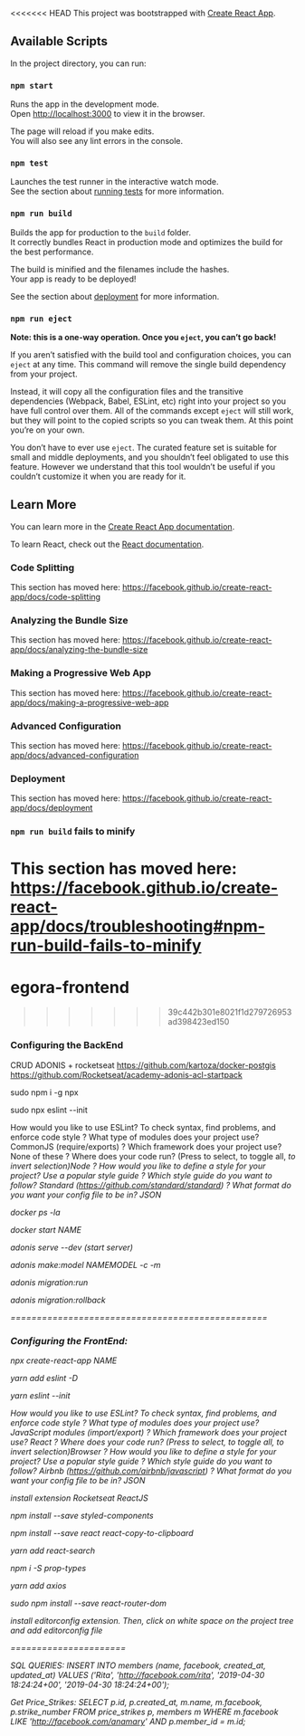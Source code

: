 <<<<<<< HEAD
This project was bootstrapped with [Create React App](https://github.com/facebook/create-react-app).

## Available Scripts

In the project directory, you can run:

### `npm start`

Runs the app in the development mode.<br>
Open [http://localhost:3000](http://localhost:3000) to view it in the browser.

The page will reload if you make edits.<br>
You will also see any lint errors in the console.

### `npm test`

Launches the test runner in the interactive watch mode.<br>
See the section about [running tests](https://facebook.github.io/create-react-app/docs/running-tests) for more information.

### `npm run build`

Builds the app for production to the `build` folder.<br>
It correctly bundles React in production mode and optimizes the build for the best performance.

The build is minified and the filenames include the hashes.<br>
Your app is ready to be deployed!

See the section about [deployment](https://facebook.github.io/create-react-app/docs/deployment) for more information.

### `npm run eject`

**Note: this is a one-way operation. Once you `eject`, you can’t go back!**

If you aren’t satisfied with the build tool and configuration choices, you can `eject` at any time. This command will remove the single build dependency from your project.

Instead, it will copy all the configuration files and the transitive dependencies (Webpack, Babel, ESLint, etc) right into your project so you have full control over them. All of the commands except `eject` will still work, but they will point to the copied scripts so you can tweak them. At this point you’re on your own.

You don’t have to ever use `eject`. The curated feature set is suitable for small and middle deployments, and you shouldn’t feel obligated to use this feature. However we understand that this tool wouldn’t be useful if you couldn’t customize it when you are ready for it.

## Learn More

You can learn more in the [Create React App documentation](https://facebook.github.io/create-react-app/docs/getting-started).

To learn React, check out the [React documentation](https://reactjs.org/).

### Code Splitting

This section has moved here: https://facebook.github.io/create-react-app/docs/code-splitting

### Analyzing the Bundle Size

This section has moved here: https://facebook.github.io/create-react-app/docs/analyzing-the-bundle-size

### Making a Progressive Web App

This section has moved here: https://facebook.github.io/create-react-app/docs/making-a-progressive-web-app

### Advanced Configuration

This section has moved here: https://facebook.github.io/create-react-app/docs/advanced-configuration

### Deployment

This section has moved here: https://facebook.github.io/create-react-app/docs/deployment

### `npm run build` fails to minify

This section has moved here: https://facebook.github.io/create-react-app/docs/troubleshooting#npm-run-build-fails-to-minify
=======
# egora-frontend
>>>>>>> 39c442b301e8021f1d279726953ad398423ed150

### Configuring the BackEnd

  CRUD ADONIS + rocketseat
  https://github.com/kartoza/docker-postgis
  https://github.com/Rocketseat/academy-adonis-acl-startpack


  sudo npm i -g npx

  sudo npx eslint --init

  How would you like to use ESLint? To check syntax, find problems, and enforce code style
? What type of modules does your project use? CommonJS (require/exports)
? Which framework does your project use? None of these
? Where does your code run? (Press <space> to select, <a> to toggle all, <i> to invert selection)Node
? How would you like to define a style for your project? Use a popular style guide
? Which style guide do you want to follow? Standard (https://github.com/standard/standard)
? What format do you want your config file to be in? JSON

docker ps -la

docker start NAME


adonis serve --dev (start server)

adonis make:model NAMEMODEL -c -m

adonis migration:run

adonis migration:rollback

=================================================

### Configuring the FrontEnd:


npx create-react-app NAME

yarn add eslint -D

yarn eslint --init

How would you like to use ESLint? To check syntax, find problems, and enforce code style
? What type of modules does your project use? JavaScript modules (import/export)
? Which framework does your project use? React
? Where does your code run? (Press <space> to select, <a> to toggle all, <i> to invert selection)Browser
? How would you like to define a style for your project? Use a popular style guide
? Which style guide do you want to follow? Airbnb (https://github.com/airbnb/javascript)
? What format do you want your config file to be in? JSON


install extension Rocketseat ReactJS

npm install --save styled-components

npm install --save react react-copy-to-clipboard

yarn add react-search

npm i -S prop-types

yarn add axios

sudo npm install --save react-router-dom

install editorconfig extension. Then, click on white space on the project tree and add editorconfig file

======================

SQL QUERIES:
INSERT INTO members (name, facebook, created_at, updated_at) 
VALUES ('Rita', 'http://facebook.com/rita', '2019-04-30 18:24:24+00', '2019-04-30 18:24:24+00');

Get Price_Strikes:
SELECT p.id, p.created_at, m.name, m.facebook, p.strike_number FROM price_strikes p, members m WHERE m.facebook LIKE 'http://facebook.com/anamary' AND p.member_id = m.id;
